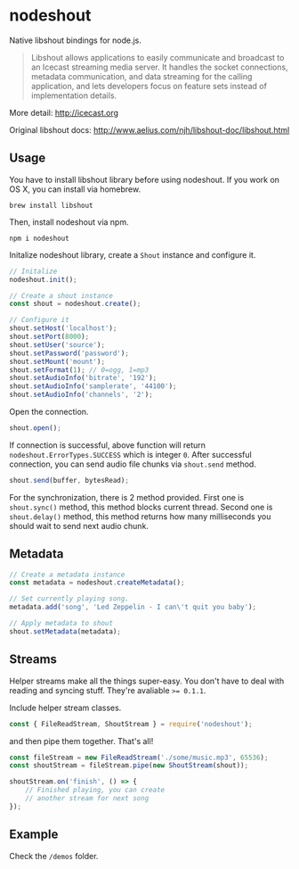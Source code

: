 # nodeshout

Native libshout bindings for node.js.

> Libshout allows applications to easily communicate and broadcast to an Icecast streaming media server. It handles the socket connections, metadata communication, and data streaming for the calling application, and lets developers focus on feature sets instead of implementation details.

More detail: http://icecast.org

Original libshout docs: http://www.aelius.com/njh/libshout-doc/libshout.html

## Usage

You have to install libshout library before using nodeshout. If you work on OS X, you can install via homebrew.

```
brew install libshout
```

Then, install nodeshout via npm.

```
npm i nodeshout
```

Initalize nodeshout library, create a `Shout` instance and configure it.

```js
// Initalize
nodeshout.init();

// Create a shout instance
const shout = nodeshout.create();

// Configure it
shout.setHost('localhost');
shout.setPort(8000);
shout.setUser('source');
shout.setPassword('password');
shout.setMount('mount');
shout.setFormat(1); // 0=ogg, 1=mp3
shout.setAudioInfo('bitrate', '192');
shout.setAudioInfo('samplerate', '44100');
shout.setAudioInfo('channels', '2');
```

Open the connection.

```js
shout.open();
```

If connection is successful, above function will return `nodeshout.ErrorTypes.SUCCESS` which is integer `0`. After successful connection, you can send audio file chunks via `shout.send` method.

```js
shout.send(buffer, bytesRead);
```

For the synchronization, there is 2 method provided. First one is `shout.sync()` method, this method blocks current thread. Second one is `shout.delay()` method, this method returns how many milliseconds you should wait to send next audio chunk.

## Metadata

```js
// Create a metadata instance
const metadata = nodeshout.createMetadata();

// Set currently playing song.
metadata.add('song', 'Led Zeppelin - I can\'t quit you baby');

// Apply metadata to shout
shout.setMetadata(metadata);
```

## Streams

Helper streams make all the things super-easy. You don't have to deal with reading and syncing stuff. They're avaliable `>= 0.1.1`.

Include helper stream classes.

```js
const { FileReadStream, ShoutStream } = require('nodeshout');
```

and then pipe them together. That's all!

```js
const fileStream = new FileReadStream('./some/music.mp3', 65536);
const shoutStream = fileStream.pipe(new ShoutStream(shout));

shoutStream.on('finish', () => {
    // Finished playing, you can create
    // another stream for next song
});
```

## Example

Check the `/demos` folder.
